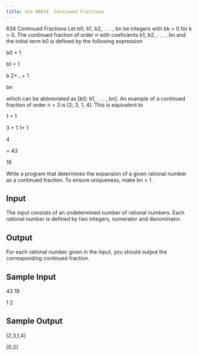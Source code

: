 ```yaml
---
title: Uva 00834  Continued Fractions
---
```


834 Continued Fractions
Let b0, b1, b2, . . . , bn be integers with bk > 0 for k > 0. The continued fraction of order n with coeficients
b1, b2, . . . , bn and the initial term b0 is defined by the following expression

b0 +
1

b1 +
1

b
2+...+ 1

bn

which can be abbreviated as [b0; b1, . . . , bn].
An example of a continued fraction of order n = 3 is [2; 3, 1, 4]. This is equivalent to

1 +
1

3 + 1
1+ 1

4

=
43

19

Write a program that determines the expansion of a given rational number as a continued fraction.
To ensure uniqueness, make bn > 1.

## Input
The input consists of an undetermined number of rational numbers. Each rational number is defined
by two integers, numerator and denominator.

## Output
For each rational number given in the input, you should output the corresponding continued fraction.

## Sample Input
<p>43 19</p><p>1 2</p><p></p>

## Sample Output
<p>[2;3,1,4]</p><p>[0;2]</p>